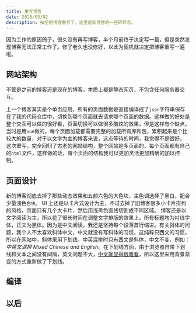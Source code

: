 ```yaml
---
title: 重写博客
date: 2020/05/02
description: 抽空把博客重写了，这里是新博客的一些碎碎念。
---
```


因为工作的原因~~鸽子~~，很久没有再写博客，半个月前终于决定写一篇，但是突然发现博客无法正常工作了。修了老久也没修好，以此为契机就决定把博客重写一遍啦。

## 网站架构

不管是之前的博客还是现在的博客，本质上都是静态网页，不包含任何服务器交互。

上一个博客其实是个单页应用，所有的页面数据是直接编译成了`json`字符串保存在了我的代码仓库中，切换到哪个页面就去请求哪个页面的数据。这样做的好处是整个交互可以做的很好看，页面切换可以做很多酷炫的效果，但是这样有个缺点，当时是用`vue`做的，每个页面加载都需要完整的加载所有库和包，累积起来是个比较大的数量，对于以文字为主的博客来说，这点等待的时间，我觉得不是很好。
这次重写，完全回归了古老的网站结构，整个网站是多页面的，每个页面都有自己的`html`文件，这样做的话，每个页面的结构我可以更加灵活更加精确的加以控制。

## 页面设计

新的博客彻底去掉了那些动态效果和五颜六色的大色块，主色调选择了黑白，配合少量浅色`色块`。
UI 上还是以卡片式设计为主，不过去掉了旧博客很多小卡片排列的风格，页面只有几个大卡片，然后用浅黑色直线切割成不同区域。
博客还是以文字阅读为主，所以花了很长时间在调整文字排版的效果上。所有标题均为衬线字体，正文为黑体。因为是中文阅读，我还是坚持每个段落首行缩进。有关斜体的问题，我个人不太喜欢斜体中文，中文就没有写斜体的习惯，这纯粹只西文的习惯，所以在网站中，斜体采用下划线，中英混排时只有西文是斜体，中文不变，例如：*中英文混排 Mixed Chinese and English*。在下划线方面，由于浏览器自带下划线和文本之间没有间隔，英文问题不大，<u>中文就显得很难看</u>，所以这里采用背景渐变的方式重新做了下划线。

## 编译

## 以后
